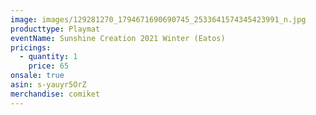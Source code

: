 ```yaml
---
image: images/129281270_1794671690690745_2533641574345423991_n.jpg
producttype: Playmat
eventName: Sunshine Creation 2021 Winter (Eatos)
pricings:
  - quantity: 1
    price: 65
onsale: true
asin: s-yauyr5OrZ
merchandise: comiket
---
```

